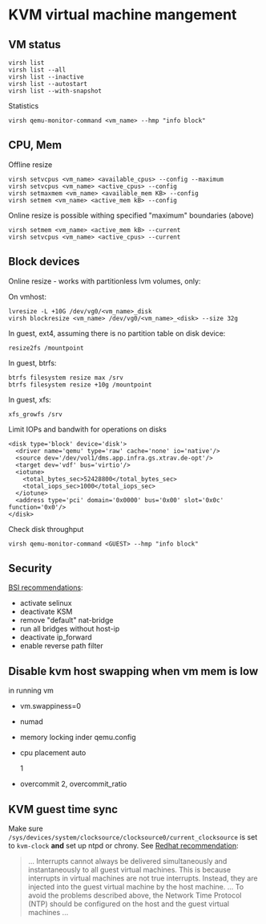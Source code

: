 KVM virtual machine mangement
=============================


VM status
---------

    virsh list
    virsh list --all
    virsh list --inactive
    virsh list --autostart
    virsh list --with-snapshot

Statistics

    virsh qemu-monitor-command <vm_name> --hmp "info block"

CPU, Mem
--------

Offline resize

    virsh setvcpus <vm_name> <available_cpus> --config --maximum
    virsh setvcpus <vm_name> <active_cpus> --config
    virsh setmaxmem <vm_name> <available_mem KB> --config
    virsh setmem <vm_name> <active_mem kB> --config


Online resize is possible withing specified "maximum" boundaries (above)

    virsh setmem <vm_name> <active_mem kB> --current
    virsh setvcpus <vm_name> <active_cpus> --current



Block devices
-------------

Online resize - works with partitionless lvm volumes, only:

On vmhost:

    lvresize -L +10G /dev/vg0/<vm_name>_disk
    virsh blockresize <vm_name> /dev/vg0/<vm_name>_<disk> --size 32g

In guest, ext4, assuming there is no partition table on disk device:

    resize2fs /mountpoint 

In guest, btrfs:

    btrfs filesystem resize max /srv
    btrfs filesystem resize +10g /mountpoint

In guest, xfs:

    xfs_growfs /srv


Limit IOPs and bandwith for operations on disks

    <disk type='block' device='disk'>
      <driver name='qemu' type='raw' cache='none' io='native'/>
      <source dev='/dev/vol1/dms.app.infra.gs.xtrav.de-opt'/>
      <target dev='vdf' bus='virtio'/>
      <iotune>
        <total_bytes_sec>52428800</total_bytes_sec>
        <total_iops_sec>1000</total_iops_sec>
      </iotune>
      <address type='pci' domain='0x0000' bus='0x00' slot='0x0c' function='0x0'/>
    </disk>

Check disk throughput

    virsh qemu-monitor-command <GUEST> --hmp "info block"

Security
-------

[BSI recommendations](https://www.bsi.bund.de/SharedDocs/Downloads/DE/BSI/Publikationen/Studien/Sicherheitsanalyse_KVM/Sicherheitsanalyse_KVM.pdf?__blob=publicationFile&v=3):

* activate selinux 
* deactivate KSM
* remove "default" nat-bridge
* run all bridges without host-ip
* deactivate ip_forward 
* enable reverse path filter


Disable kvm host swapping when vm mem is low
--------------------------------------------

in running vm

* vm.swappiness=0
* numad
* memory locking inder qemu.config

    <memoryBacking>
       <locked/>
    </memoryBacking>

* cpu placement auto

    <vcpu placement='auto'>1</vcpu>

* overcommit 2, overcommit_ratio 

KVM guest time sync
--------------------

Make sure `/sys/devices/system/clocksource/clocksource0/current_clocksource` is set to `kvm-clock` __and__ set up ntpd or chrony. See [Redhat recommendation][kvm_clock]:

> ... Interrupts cannot always be delivered simultaneously and instantaneously to all guest virtual machines. This is because interrupts in virtual machines are not true interrupts. Instead, they are injected into the guest virtual machine by the host machine.
...
To avoid the problems described above, the Network Time Protocol (NTP) should be configured on the host and the guest virtual machines ...


[kvm_clock]: https://access.redhat.com/documentation/en-us/red_hat_enterprise_linux/6/html/virtualization_administration_guide/sect-virtualization-tips_and_tricks-libvirt_managed_timers]
